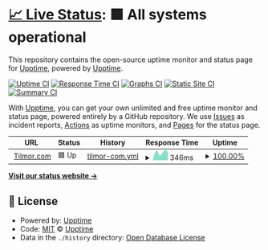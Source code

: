 # [📈 Live Status](https://status.tilmor.com): <!--live status--> **🟩 All systems operational**

This repository contains the open-source uptime monitor and status page for [Upptime](https://upptime.js.org), powered by [Upptime](https://github.com/upptime/upptime).

[![Uptime CI](https://github.com/tilmorproducts/ecommerce-status/workflows/Uptime%20CI/badge.svg)](https://github.com/tilmorproducts/ecommerce-status/actions?query=workflow%3A%22Uptime+CI%22)
[![Response Time CI](https://github.com/tilmorproducts/ecommerce-status/workflows/Response%20Time%20CI/badge.svg)](https://github.com/tilmorproducts/ecommerce-status/actions?query=workflow%3A%22Response+Time+CI%22)
[![Graphs CI](https://github.com/tilmorproducts/ecommerce-status/workflows/Graphs%20CI/badge.svg)](https://github.com/tilmorproducts/ecommerce-status/actions?query=workflow%3A%22Graphs+CI%22)
[![Static Site CI](https://github.com/tilmorproducts/ecommerce-status/workflows/Static%20Site%20CI/badge.svg)](https://github.com/tilmorproducts/ecommerce-status/actions?query=workflow%3A%22Static+Site+CI%22)
[![Summary CI](https://github.com/tilmorproducts/ecommerce-status/workflows/Summary%20CI/badge.svg)](https://github.com/tilmorproducts/ecommerce-status/actions?query=workflow%3A%22Summary+CI%22)

With [Upptime](https://upptime.js.org), you can get your own unlimited and free uptime monitor and status page, powered entirely by a GitHub repository. We use [Issues](https://github.com/upptime/upptime/issues) as incident reports, [Actions](https://github.com/tilmorproducts/ecommerce-status/actions) as uptime monitors, and [Pages](https://status.tilmor.com) for the status page.

<!--start: status pages-->
<!-- This summary is generated by Upptime (https://github.com/upptime/upptime) -->
<!-- Do not edit this manually, your changes will be overwritten -->
<!-- prettier-ignore -->
| URL | Status | History | Response Time | Uptime |
| --- | ------ | ------- | ------------- | ------ |
| <img alt="" src="https://favicons.githubusercontent.com/www.tilmor.com" height="13"> [Tilmor.com](https://www.tilmor.com/api/health) | 🟩 Up | [tilmor-com.yml](https://github.com/tilmorproducts/ecommerce-status/commits/HEAD/history/tilmor-com.yml) | <details><summary><img alt="Response time graph" src="./graphs/tilmor-com/response-time-week.png" height="20"> 346ms</summary><br><a href="https://status.tilmor.com/history/tilmor-com"><img alt="Response time 365" src="https://img.shields.io/endpoint?url=https%3A%2F%2Fraw.githubusercontent.com%2Ftilmorproducts%2Fecommerce-status%2FHEAD%2Fapi%2Ftilmor-com%2Fresponse-time.json"></a><br><a href="https://status.tilmor.com/history/tilmor-com"><img alt="24-hour response time 358" src="https://img.shields.io/endpoint?url=https%3A%2F%2Fraw.githubusercontent.com%2Ftilmorproducts%2Fecommerce-status%2FHEAD%2Fapi%2Ftilmor-com%2Fresponse-time-day.json"></a><br><a href="https://status.tilmor.com/history/tilmor-com"><img alt="7-day response time 346" src="https://img.shields.io/endpoint?url=https%3A%2F%2Fraw.githubusercontent.com%2Ftilmorproducts%2Fecommerce-status%2FHEAD%2Fapi%2Ftilmor-com%2Fresponse-time-week.json"></a><br><a href="https://status.tilmor.com/history/tilmor-com"><img alt="30-day response time 326" src="https://img.shields.io/endpoint?url=https%3A%2F%2Fraw.githubusercontent.com%2Ftilmorproducts%2Fecommerce-status%2FHEAD%2Fapi%2Ftilmor-com%2Fresponse-time-month.json"></a><br><a href="https://status.tilmor.com/history/tilmor-com"><img alt="1-year response time 365" src="https://img.shields.io/endpoint?url=https%3A%2F%2Fraw.githubusercontent.com%2Ftilmorproducts%2Fecommerce-status%2FHEAD%2Fapi%2Ftilmor-com%2Fresponse-time-year.json"></a></details> | <details><summary><a href="https://status.tilmor.com/history/tilmor-com">100.00%</a></summary><a href="https://status.tilmor.com/history/tilmor-com"><img alt="All-time uptime 99.54%" src="https://img.shields.io/endpoint?url=https%3A%2F%2Fraw.githubusercontent.com%2Ftilmorproducts%2Fecommerce-status%2FHEAD%2Fapi%2Ftilmor-com%2Fuptime.json"></a><br><a href="https://status.tilmor.com/history/tilmor-com"><img alt="24-hour uptime 100.00%" src="https://img.shields.io/endpoint?url=https%3A%2F%2Fraw.githubusercontent.com%2Ftilmorproducts%2Fecommerce-status%2FHEAD%2Fapi%2Ftilmor-com%2Fuptime-day.json"></a><br><a href="https://status.tilmor.com/history/tilmor-com"><img alt="7-day uptime 100.00%" src="https://img.shields.io/endpoint?url=https%3A%2F%2Fraw.githubusercontent.com%2Ftilmorproducts%2Fecommerce-status%2FHEAD%2Fapi%2Ftilmor-com%2Fuptime-week.json"></a><br><a href="https://status.tilmor.com/history/tilmor-com"><img alt="30-day uptime 100.00%" src="https://img.shields.io/endpoint?url=https%3A%2F%2Fraw.githubusercontent.com%2Ftilmorproducts%2Fecommerce-status%2FHEAD%2Fapi%2Ftilmor-com%2Fuptime-month.json"></a><br><a href="https://status.tilmor.com/history/tilmor-com"><img alt="1-year uptime 99.54%" src="https://img.shields.io/endpoint?url=https%3A%2F%2Fraw.githubusercontent.com%2Ftilmorproducts%2Fecommerce-status%2FHEAD%2Fapi%2Ftilmor-com%2Fuptime-year.json"></a></details>

<!--end: status pages-->

[**Visit our status website →**](https://status.tilmor.com)

## 📄 License

- Powered by: [Upptime](https://github.com/upptime/upptime)
- Code: [MIT](./LICENSE) © [Upptime](https://upptime.js.org)
- Data in the `./history` directory: [Open Database License](https://opendatacommons.org/licenses/odbl/1-0/)
